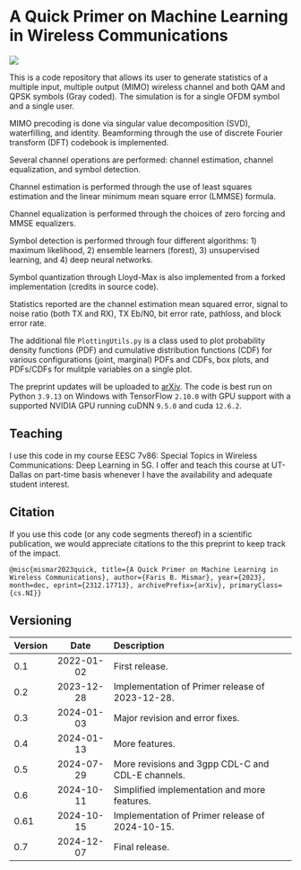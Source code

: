 # A Quick Primer on Machine Learning in Wireless Communications

![](https://github.com/farismismar/eesc7v86-fall22/blob/main/run_video.gif)

This is a code repository that allows its user to generate statistics of a multiple input, multiple output (MIMO) wireless channel and both QAM and QPSK symbols (Gray coded).  The simulation is for a single OFDM symbol and a single user.

MIMO precoding is done via singular value decomposition (SVD), waterfilling, and identity.  Beamforming through the use of discrete Fourier transform (DFT) codebook is implemented.

Several channel operations are performed: channel estimation, channel equalization, and symbol detection.

Channel estimation is performed through the use of least squares estimation and the linear minimum mean square error (LMMSE) formula.

Channel equalization is performed through the choices of zero forcing and MMSE equalizers.

Symbol detection is performed through four different algorithms: 1) maximum likelihood, 2) ensemble learners (forest), 3) unsupervised learning, and 4) deep neural networks.

Symbol quantization through Lloyd-Max is also implemented from a forked implementation (credits in source code).

Statistics reported are the channel estimation mean squared error, signal to noise ratio (both TX and RX), TX Eb/N0, bit error rate, pathloss, and block error rate.

The additional file `PlottingUtils.py` is a class used to plot probability density functions (PDF) and cumulative distribution functions (CDF) for various configurations (joint, marginal) PDFs and CDFs, box plots, and PDFs/CDFs for mulitple variables on a single plot.

The preprint updates will be uploaded to [arXiv](https://arxiv.org/pdf/2312.17713).  The code is best run on Python `3.9.13` on Windows with TensorFlow `2.10.0` with GPU support with a supported NVIDIA GPU running cuDNN `9.5.0` and cuda `12.6.2`. 

## Teaching

I use this code in my course EESC 7v86: Special Topics in Wireless Communications: Deep Learning in 5G.  I offer and teach this course at UT-Dallas on part-time basis whenever I have the availability and adequate student interest.

## Citation

If you use this code (or any code segments thereof) in a scientific publication, we would appreciate citations to the this preprint to keep track of the impact.

`@misc{mismar2023quick, title={A Quick Primer on Machine Learning in Wireless Communications}, author={Faris B. Mismar}, year={2023}, month=dec, eprint={2312.17713}, archivePrefix={arXiv}, primaryClass={cs.NI}}`

## Versioning

| Version        | Date           | Description  |
| ------------- |:-------------:| :-----|
| 0.1      | 2022-01-02 | First release. |
| 0.2      | 2023-12-28 | Implementation of Primer release of 2023-12-28. |
| 0.3      | 2024-01-03 | Major revision and error fixes. |
| 0.4      | 2024-01-13 | More features. |
| 0.5      | 2024-07-29 | More revisions and 3gpp CDL-C and CDL-E channels. |
| 0.6      | 2024-10-11 | Simplified implementation and more features. |
| 0.61     | 2024-10-15 | Implementation of Primer release of 2024-10-15. |
| 0.7      | 2024-12-07 | Final release. |
